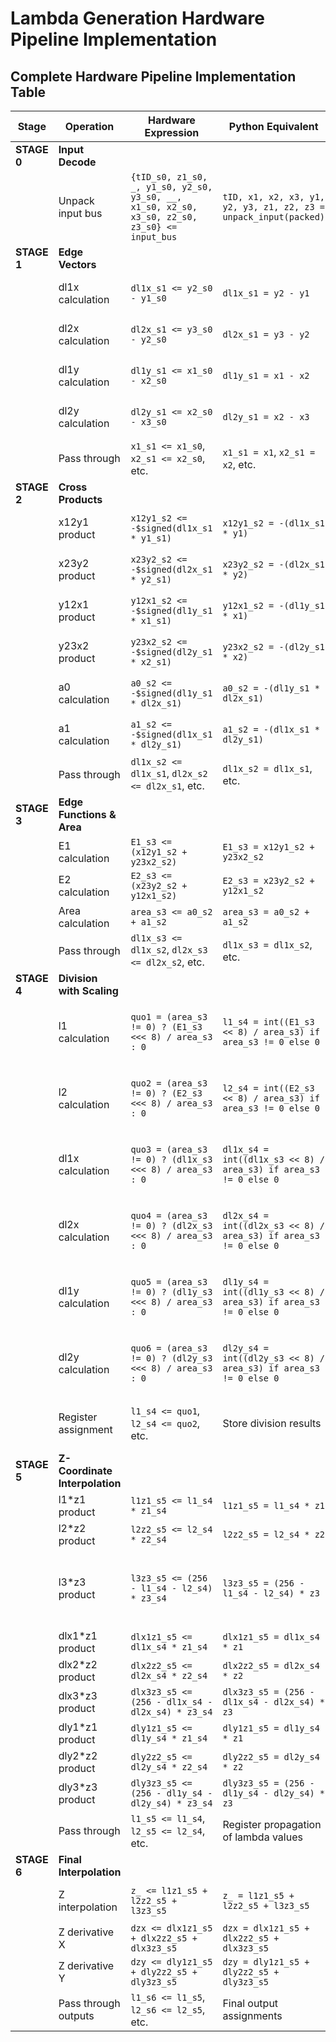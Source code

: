 # Lambda Generation Hardware Pipeline Implementation

## Complete Hardware Pipeline Implementation Table

| Stage | Operation | Hardware Expression | Python Equivalent | Notes |
|-------|-----------|-------------------|------------------|-------|
| **STAGE 0** | **Input Decode** | | | |
| | Unpack input bus | `{tID_s0, z1_s0, _, y1_s0, y2_s0, y3_s0, __, x1_s0, x2_s0, x3_s0, z2_s0, z3_s0} <= input_bus` | `tID, x1, x2, x3, y1, y2, y3, z1, z2, z3 = unpack_input(packed)` | 128-bit bus unpacking |
| **STAGE 1** | **Edge Vectors** | | | |
| | dl1x calculation | `dl1x_s1 <= y2_s0 - y1_s0` | `dl1x_s1 = y2 - y1` | Y-coordinate difference |
| | dl2x calculation | `dl2x_s1 <= y3_s0 - y2_s0` | `dl2x_s1 = y3 - y2` | Y-coordinate difference |
| | dl1y calculation | `dl1y_s1 <= x1_s0 - x2_s0` | `dl1y_s1 = x1 - x2` | X-coordinate difference |
| | dl2y calculation | `dl2y_s1 <= x2_s0 - x3_s0` | `dl2y_s1 = x2 - x3` | X-coordinate difference |
| | Pass through | `x1_s1 <= x1_s0`, `x2_s1 <= x2_s0`, etc. | `x1_s1 = x1`, `x2_s1 = x2`, etc. | Register propagation |
| **STAGE 2** | **Cross Products** | | | |
| | x12y1 product | `x12y1_s2 <= -$signed(dl1x_s1 * y1_s1)` | `x12y1_s2 = -(dl1x_s1 * y1)` | Negated signed multiply |
| | x23y2 product | `x23y2_s2 <= -$signed(dl2x_s1 * y2_s1)` | `x23y2_s2 = -(dl2x_s1 * y2)` | Negated signed multiply |
| | y12x1 product | `y12x1_s2 <= -$signed(dl1y_s1 * x1_s1)` | `y12x1_s2 = -(dl1y_s1 * x1)` | Negated signed multiply |
| | y23x2 product | `y23x2_s2 <= -$signed(dl2y_s1 * x2_s1)` | `y23x2_s2 = -(dl2y_s1 * x2)` | Negated signed multiply |
| | a0 calculation | `a0_s2 <= -$signed(dl1y_s1 * dl2x_s1)` | `a0_s2 = -(dl1y_s1 * dl2x_s1)` | Negated cross product |
| | a1 calculation | `a1_s2 <= -$signed(dl1x_s1 * dl2y_s1)` | `a1_s2 = -(dl1x_s1 * dl2y_s1)` | Negated cross product |
| | Pass through | `dl1x_s2 <= dl1x_s1`, `dl2x_s2 <= dl2x_s1`, etc. | `dl1x_s2 = dl1x_s1`, etc. | Register propagation |
| **STAGE 3** | **Edge Functions & Area** | | | |
| | E1 calculation | `E1_s3 <= (x12y1_s2 + y23x2_s2)` | `E1_s3 = x12y1_s2 + y23x2_s2` | Edge function 1 |
| | E2 calculation | `E2_s3 <= (x23y2_s2 + y12x1_s2)` | `E2_s3 = x23y2_s2 + y12x1_s2` | Edge function 2 |
| | Area calculation | `area_s3 <= a0_s2 + a1_s2` | `area_s3 = a0_s2 + a1_s2` | Triangle area (2x) |
| | Pass through | `dl1x_s3 <= dl1x_s2`, `dl2x_s3 <= dl2x_s2`, etc. | `dl1x_s3 = dl1x_s2`, etc. | Register propagation |
| **STAGE 4** | **Division with Scaling** | | | |
| | l1 calculation | `quo1 = (area_s3 != 0) ? (E1_s3 <<< 8) / area_s3 : 0` | `l1_s4 = int((E1_s3 << 8) / area_s3) if area_s3 != 0 else 0` | 8-bit scaled division, truncate toward zero |
| | l2 calculation | `quo2 = (area_s3 != 0) ? (E2_s3 <<< 8) / area_s3 : 0` | `l2_s4 = int((E2_s3 << 8) / area_s3) if area_s3 != 0 else 0` | 8-bit scaled division, truncate toward zero |
| | dl1x calculation | `quo3 = (area_s3 != 0) ? (dl1x_s3 <<< 8) / area_s3 : 0` | `dl1x_s4 = int((dl1x_s3 << 8) / area_s3) if area_s3 != 0 else 0` | 8-bit scaled division, truncate toward zero |
| | dl2x calculation | `quo4 = (area_s3 != 0) ? (dl2x_s3 <<< 8) / area_s3 : 0` | `dl2x_s4 = int((dl2x_s3 << 8) / area_s3) if area_s3 != 0 else 0` | 8-bit scaled division, truncate toward zero |
| | dl1y calculation | `quo5 = (area_s3 != 0) ? (dl1y_s3 <<< 8) / area_s3 : 0` | `dl1y_s4 = int((dl1y_s3 << 8) / area_s3) if area_s3 != 0 else 0` | 8-bit scaled division, truncate toward zero |
| | dl2y calculation | `quo6 = (area_s3 != 0) ? (dl2y_s3 <<< 8) / area_s3 : 0` | `dl2y_s4 = int((dl2y_s3 << 8) / area_s3) if area_s3 != 0 else 0` | 8-bit scaled division, truncate toward zero |
| | Register assignment | `l1_s4 <= quo1`, `l2_s4 <= quo2`, etc. | Store division results | Division results stored in registers |
| **STAGE 5** | **Z-Coordinate Interpolation** | | | |
| | l1*z1 product | `l1z1_s5 <= l1_s4 * z1_s4` | `l1z1_s5 = l1_s4 * z1` | Lambda 1 × Z1 |
| | l2*z2 product | `l2z2_s5 <= l2_s4 * z2_s4` | `l2z2_s5 = l2_s4 * z2` | Lambda 2 × Z2 |
| | l3*z3 product | `l3z3_s5 <= (256 - l1_s4 - l2_s4) * z3_s4` | `l3z3_s5 = (256 - l1_s4 - l2_s4) * z3` | Lambda 3 × Z3, where λ3 = 1-λ1-λ2 (scaled by 256) |
| | dlx1*z1 product | `dlx1z1_s5 <= dl1x_s4 * z1_s4` | `dlx1z1_s5 = dl1x_s4 * z1` | dλ1/dx × Z1 |
| | dlx2*z2 product | `dlx2z2_s5 <= dl2x_s4 * z2_s4` | `dlx2z2_s5 = dl2x_s4 * z2` | dλ2/dx × Z2 |
| | dlx3*z3 product | `dlx3z3_s5 <= (256 - dl1x_s4 - dl2x_s4) * z3_s4` | `dlx3z3_s5 = (256 - dl1x_s4 - dl2x_s4) * z3` | dλ3/dx × Z3 |
| | dly1*z1 product | `dly1z1_s5 <= dl1y_s4 * z1_s4` | `dly1z1_s5 = dl1y_s4 * z1` | dλ1/dy × Z1 |
| | dly2*z2 product | `dly2z2_s5 <= dl2y_s4 * z2_s4` | `dly2z2_s5 = dl2y_s4 * z2` | dλ2/dy × Z2 |
| | dly3*z3 product | `dly3z3_s5 <= (256 - dl1y_s4 - dl2y_s4) * z3_s4` | `dly3z3_s5 = (256 - dl1y_s4 - dl2y_s4) * z3` | dλ3/dy × Z3 |
| | Pass through | `l1_s5 <= l1_s4`, `l2_s5 <= l2_s4`, etc. | Register propagation of lambda values |
| **STAGE 6** | **Final Interpolation** | | | |
| | Z interpolation | `z_ <= l1z1_s5 + l2z2_s5 + l3z3_s5` | `z_ = l1z1_s5 + l2z2_s5 + l3z3_s5` | Final interpolated Z value |
| | Z derivative X | `dzx <= dlx1z1_s5 + dlx2z2_s5 + dlx3z3_s5` | `dzx = dlx1z1_s5 + dlx2z2_s5 + dlx3z3_s5` | dZ/dx derivative |
| | Z derivative Y | `dzy <= dly1z1_s5 + dly2z2_s5 + dly3z3_s5` | `dzy = dly1z1_s5 + dly2z2_s5 + dly3z3_s5` | dZ/dy derivative |
| | Pass through outputs | `l1_s6 <= l1_s5`, `l2_s6 <= l2_s5`, etc. | Final output assignments |